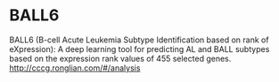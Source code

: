 # BALL6

BALL6 (B-cell Acute Leukemia Subtype Identification based on rank of eXpression): A deep learning tool for predicting AL and BALL subtypes based on the expression rank values of 455 selected genes.
http://cccg.ronglian.com/#/analysis